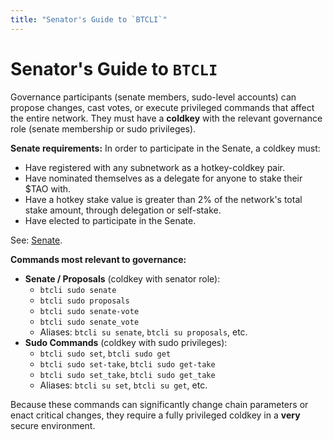 ```yaml
---
title: "Senator's Guide to `BTCLI`"
---
```


# Senator's Guide to `BTCLI`

Governance participants (senate members, sudo-level accounts) can propose changes, cast votes, or execute privileged commands that affect the entire network. They must have a **coldkey** with the relevant governance role (senate membership or sudo privileges).

**Senate requirements:** In order to participate in the Senate, a coldkey must:

- Have registered with any subnetwork as a hotkey-coldkey pair.
- Have nominated themselves as a delegate for anyone to stake their $TAO with.
- Have a hotkey stake value is greater than 2% of the network's total stake amount, through delegation or self-stake.
- Have elected to participate in the Senate. 

See: [Senate](../senate).

**Commands most relevant to governance:**

- **Senate / Proposals** (coldkey with senator role):
  - `btcli sudo senate`
  - `btcli sudo proposals`
  - `btcli sudo senate-vote`
  - `btcli sudo senate_vote`
  - Aliases: `btcli su senate`, `btcli su proposals`, etc.
- **Sudo Commands** (coldkey with sudo privileges):
  - `btcli sudo set`, `btcli sudo get`
  - `btcli sudo set-take`, `btcli sudo get-take`
  - `btcli sudo set_take`, `btcli sudo get_take`
  - Aliases: `btcli su set`, `btcli su get`, etc.

Because these commands can significantly change chain parameters or enact critical changes, they require a fully privileged coldkey in a **very** secure environment.
